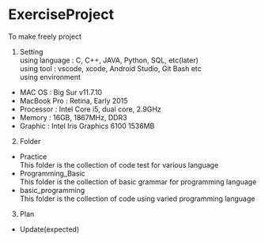 # ExerciseProject
To make freely project

1. Setting   
using language : C, C++, JAVA, Python, SQL, etc(later)   
using tool : vscode, xcode, Android Studio, Git Bash etc   
using environment
- MAC OS : Big Sur v11.7.10
- MacBook Pro : Retina, Early 2015
- Processor : Intel Core i5, dual core, 2.9GHz
- Memory : 16GB, 1867MHz, DDR3
- Graphic : Intel Iris Graphics 6100 1536MB   

2. Folder   
- Practice   
  This folder is the collection of code test for various language
- Programming_Basic   
  This folder is the collection of basic grammar for programming language
- basic_programming   
  This folder is the collection of code using varied programming language   

3. Plan   
- Update(expected)

